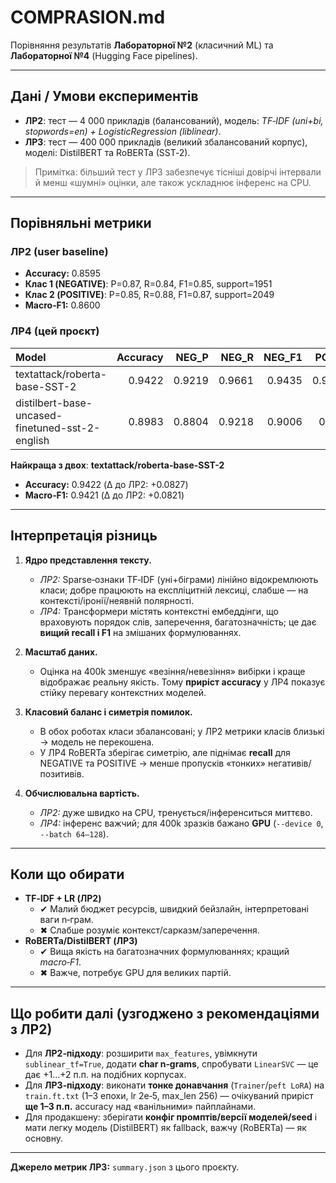 # COMPRASION.md

Порівняння результатів **Лабораторної №2** (класичний ML) та **Лабораторної №4** (Hugging Face pipelines).

---

## Дані / Умови експериментів

- **ЛР2**: тест — 4 000 прикладів (балансований), модель: *TF‑IDF (uni+bi, stopwords=en) + LogisticRegression (liblinear)*.  
- **ЛР3**: тест — 400 000 прикладів (великий збалансований корпус), моделі: DistilBERT та RoBERTa (SST‑2).

> Примітка: більший тест у ЛР3 забезпечує тісніші довірчі інтервали й менш «шумні» оцінки, але також ускладнює інференс на CPU.

---

## Порівняльні метрики

### ЛР2 (user baseline)
- **Accuracy:** 0.8595  
- **Клас 1 (NEGATIVE)**: P=0.87, R=0.84, F1=0.85, support=1951  
- **Клас 2 (POSITIVE)**: P=0.85, R=0.88, F1=0.87, support=2049  
- **Macro‑F1:** 0.8600

### ЛР4 (цей проєкт)
| Model                                           |   Accuracy |   NEG_P |   NEG_R |   NEG_F1 |   POS_P |   POS_R |   POS_F1 |   Support |
|:------------------------------------------------|-----------:|--------:|--------:|---------:|--------:|--------:|---------:|----------:|
| textattack/roberta-base-SST-2                   |     0.9422 |  0.9219 |  0.9661 |   0.9435 |  0.9644 |  0.9182 |   0.9407 |    400000 |
| distilbert-base-uncased-finetuned-sst-2-english |     0.8983 |  0.8804 |  0.9218 |   0.9006 |  0.918  |  0.8747 |   0.8958 |    400000 |

**Найкраща з двох**: **textattack/roberta-base-SST-2**  
- **Accuracy:** 0.9422  (Δ до ЛР2: +0.0827)  
- **Macro‑F1:** 0.9421 (Δ до ЛР2: +0.0821)

---

## Інтерпретація різниць

1. **Ядро представлення тексту.**  
   - *ЛР2:* Sparse‑ознаки TF‑IDF (уні+біграми) лінійно відокремлюють класи; добре працюють на експліцитній лексиці, слабше — на контексті/іронії/неявній полярності.  
   - *ЛР4:* Трансформери містять контекстні ембеддінги, що враховують порядок слів, заперечення, багатозначність; це дає **вищий recall і F1** на змішаних формулюваннях.

2. **Масштаб даних.**  
   - Оцінка на 400k зменшує «везіння/невезіння» вибірки і краще відображає реальну якість. Тому **приріст accuracy** у ЛР4 показує стійку перевагу контекстних моделей.

3. **Класовий баланс і симетрія помилок.**  
   - В обох роботах класи збалансовані; у ЛР2 метрики класів близькі → модель не перекошена.  
   - У ЛР4 RoBERTa зберігає симетрію, але піднімає **recall** для NEGATIVE та POSITIVE → менше пропусків «тонких» негативів/позитивів.

4. **Обчислювальна вартість.**  
   - *ЛР2:* дуже швидко на CPU, тренується/інференситься миттєво.  
   - *ЛР4:* інференс важчий; для 400k зразків бажано **GPU** (`--device 0`, `--batch 64–128`).

---

## Коли що обирати

- **TF‑IDF + LR (ЛР2)**
  - ✔ Малий бюджет ресурсів, швидкий бейзлайн, інтерпретовані ваги n‑грам.  
  - ✖ Слабше розуміє контекст/сарказм/заперечення.  
- **RoBERTa/DistilBERT (ЛР3)**
  - ✔ Вища якість на багатозначних формулюваннях; кращий *macro‑F1*.  
  - ✖ Важче, потребує GPU для великих партій.

---

## Що робити далі (узгоджено з рекомендаціями з ЛР2)

- Для **ЛР2‑підходу**: розширити `max_features`, увімкнути `sublinear_tf=True`, додати **char n‑grams**, спробувати `LinearSVC` — це дає +1…+2 п.п. на подібних корпусах.  
- Для **ЛР3‑підходу**: виконати **тонке донавчання** (`Trainer`/`peft LoRA`) на `train.ft.txt` (1–3 епохи, lr 2e‑5, max_len 256) — очікуваний приріст **ще 1–3 п.п.** accuracy над «ванільними» пайплайнами.  
- Для продакшену: зберігати **конфіг промптів/версії моделей/seed** і мати легку модель (DistilBERT) як fallback, важчу (RoBERTa) — як основну.

---

**Джерело метрик ЛР3:** `summary.json` з цього проєкту.
